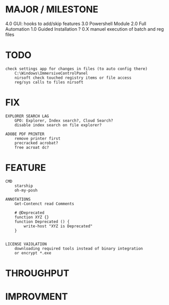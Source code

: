 # MAJOR / MILESTONE
4.0 GUI: hooks to add/skip features
3.0 Powershell Module
2.0 Full Automation
1.0 Guided Installation ?
0.X manuel execution of batch and reg files


# TODO
    check settings app for changes in files (to auto config there)
        C:\Windows\ImmersiveControlPanel
        nirsoft check touched registry items or file access
        reg/sys calls to files nirsoft


# FIX
    EXPLORER SEARCH LAG
        GPO: Explorer, Index search?, Cloud Search?
		disable index search on file explorer?
    
    ADOBE PDF PRINTER
        remove printer first
        precracked acrobat?
        free acroat dc?


# FEATURE
    CMD
        starship 
        oh-my-posh

	ANNOTATIONS
        Get-Contenct read Comments
		
        # @Deprecated
		function XYZ {}
		function Deprecated () {
			write-host "XYZ is Deprecated"
		}
    
	
    LICENSE VAIOLATION
        downloading required tools instead of binary integration
        or encrypt *.exe
	

# THROUGHPUT
    

# IMPROVMENT